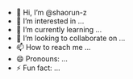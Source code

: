 - 👋 Hi, I’m @shaorun-z
- 👀 I’m interested in ...
- 🌱 I’m currently learning ...
- 💞️ I’m looking to collaborate on ...
- 📫 How to reach me ...
- 😄 Pronouns: ...
- ⚡ Fun fact: ...

<!---
shaorun-z/shaorun-z is a ✨ special ✨ repository because its `README.md` (this file) appears on your GitHub profile.
You can click the Preview link to take a look at your changes.
--->
